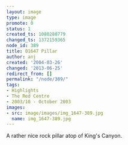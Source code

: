 ```yaml
---
layout: image
type: image
promote: 0
status: 1
created_ts: 1080280779
changed_ts: 1372159365
node_id: 389
title: 01647 Pillar
author: anj
created: '2004-03-26'
changed: '2013-06-25'
redirect_from: []
permalink: "/node/389/"
tags:
- Highlights
- The Red Centre
- 2003/10 - October 2003
images:
- src: image/images/img_1647-389.jpg
  name: img_1647-389.jpg
---
```

A rather nice rock pillar atop of King's Canyon.
